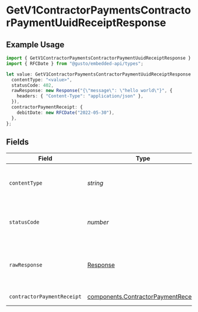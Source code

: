 # GetV1ContractorPaymentsContractorPaymentUuidReceiptResponse

## Example Usage

```typescript
import { GetV1ContractorPaymentsContractorPaymentUuidReceiptResponse } from "@gusto/embedded-api/models/operations";
import { RFCDate } from "@gusto/embedded-api/types";

let value: GetV1ContractorPaymentsContractorPaymentUuidReceiptResponse = {
  contentType: "<value>",
  statusCode: 402,
  rawResponse: new Response("{\"message\": \"hello world\"}", {
    headers: { "Content-Type": "application/json" },
  }),
  contractorPaymentReceipt: {
    debitDate: new RFCDate("2022-05-30"),
  },
};
```

## Fields

| Field                                                                                      | Type                                                                                       | Required                                                                                   | Description                                                                                |
| ------------------------------------------------------------------------------------------ | ------------------------------------------------------------------------------------------ | ------------------------------------------------------------------------------------------ | ------------------------------------------------------------------------------------------ |
| `contentType`                                                                              | *string*                                                                                   | :heavy_check_mark:                                                                         | HTTP response content type for this operation                                              |
| `statusCode`                                                                               | *number*                                                                                   | :heavy_check_mark:                                                                         | HTTP response status code for this operation                                               |
| `rawResponse`                                                                              | [Response](https://developer.mozilla.org/en-US/docs/Web/API/Response)                      | :heavy_check_mark:                                                                         | Raw HTTP response; suitable for custom response parsing                                    |
| `contractorPaymentReceipt`                                                                 | [components.ContractorPaymentReceipt](../../models/components/contractorpaymentreceipt.md) | :heavy_minus_sign:                                                                         | Example response                                                                           |
